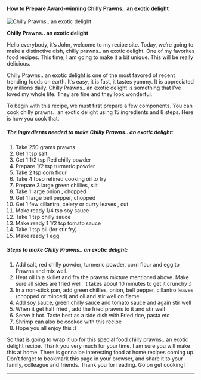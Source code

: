             

#### How to Prepare Award-winning Chilly Prawns.. an exotic delight

![Chilly Prawns.. an exotic delight](https://img-global.cpcdn.com/recipes/6402031275212800/751x532cq70/chilly-prawns-an-exotic-delight-recipe-main-photo.jpg)

**Chilly Prawns.. an exotic delight**

Hello everybody, it’s John, welcome to my recipe site. Today, we’re going to make a distinctive dish, chilly prawns.. an exotic delight. One of my favorites food recipes. This time, I am going to make it a bit unique. This will be really delicious.

Chilly Prawns.. an exotic delight is one of the most favored of recent trending foods on earth. It’s easy, it is fast, it tastes yummy. It is appreciated by millions daily. Chilly Prawns.. an exotic delight is something that I’ve loved my whole life. They are fine and they look wonderful.

To begin with this recipe, we must first prepare a few components. You can cook chilly prawns.. an exotic delight using 15 ingredients and 8 steps. Here is how you cook that.

##### The ingredients needed to make Chilly Prawns.. an exotic delight:

1.  Take 250 grams prawns
2.  Get 1 tsp salt
3.  Get 1 1/2 tsp Red chilly powder
4.  Prepare 1/2 tsp turmeric powder
5.  Take 2 tsp corn flour
6.  Take 4 tbsp refined cooking oil to fry
7.  Prepare 3 large green chillies, slit
8.  Take 1 large onion , chopped
9.  Get 1 large bell pepper, chopped
10.  Get 1 few cillantro, celery or curry leaves , cut
11.  Make ready 1/4 tsp soy sauce
12.  Take 1 tsp chilly sauce
13.  Make ready 1 1/2 tsp tomato sauce
14.  Take 1 tsp oil (for stir fry)
15.  Make ready 1 egg

##### Steps to make Chilly Prawns.. an exotic delight:

1.  Add salt, red chilly powder, turmeric powder, corn flour and egg to Prawns and mix well.
2.  Heat oil in a skillet and fry the prawns mixture mentioned above. Make sure all sides are fried well. It takes about 10 minutes to get it crunchy :)
3.  In a non-stick pan, add green chillies, onion, bell pepper, cillantro leaves (chopped or minced) and oil and stir well on flame
4.  Add soy sauce, green chilly sauce and tomato sauce and again stir well
5.  When it get half fried , add the fried prawns to it and stir well
6.  Serve it hot. Taste best as a side dish with Fried rice, pasta etc
7.  Shrimp can also be cooked with this recipe
8.  Hope you all enjoy this :)

So that is going to wrap it up for this special food chilly prawns.. an exotic delight recipe. Thank you very much for your time. I am sure you will make this at home. There is gonna be interesting food at home recipes coming up. Don’t forget to bookmark this page in your browser, and share it to your family, colleague and friends. Thank you for reading. Go on get cooking!

* * *